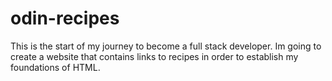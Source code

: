 # odin-recipes
This is the start of my journey to become a full stack developer. Im going to create a website that contains links to recipes in order to establish my foundations of HTML.